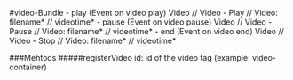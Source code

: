 #video-Bundle
    - play (Event on video play)
        Video // Video - Play // Video: filename* // videotime*
    - pause (Event on video pause)
        Video // Video - Pause // Video: filename* // videotime*
    - end (Event on video end)
        Video // Video - Stop // Video: filename* // videotime*

###Mehtods
	#####registerVideo
		id: id of the video tag (example: video-container)